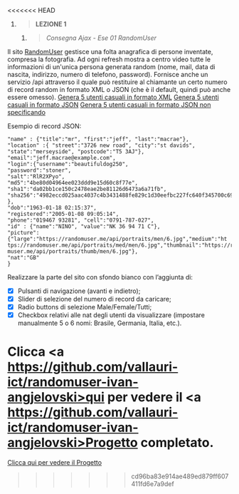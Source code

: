 <<<<<<< HEAD
1. > **LEZIONE 1**
     1. > *Consegna Ajax - Ese 01 RandomUser*

Il sito <a href="https://randomuser.me">RandomUser</a> gestisce una folta anagrafica di persone inventate, compresa la
fotografia. Ad ogni refresh mostra a centro video tutte le informazioni di un'unica persona generata
random (nome, mail, data di nascita, indirizzo, numero di telefono, password).
Fornisce anche un servizio /api attraverso il quale può restituire al chiamante un certo numero di
record random in formato XML o JSON (che è il default, quindi può anche essere omesso).
<a href="https://randomuser.me/api/?format=xml&results=5">Genera 5 utenti casuali in formato XML</a> 
<a href="https://randomuser.me/api/?format=json&results=5">Genera 5 utenti casuali in formato JSON</a> 
<a href="https://randomuser.me/api/?results=5&gender=male">Genera 5 utenti casuali in formato JSON non specificando</a> 

Esempio di record JSON:
```{"gender":"male",
"name" : {"title":"mr", "first":"jeff", "last":"macrae"},
"location" :{ "street":"3726 new road", "city":"st davids",
"state":"merseyside", "postcode":"T5 3AJ"},
"email":"jeff.macrae@example.com",
"login":{"username":"beautifuldog250",
"password":"stoner",
"salt":"RlR2XPyo",
"md5":"4be80d04964ee023ddd9e15d60c8f77e",
"sha1":"da02bb1ce150c2478eae2be81126d6473a6a71fb",
"sha256":"4982eccd025aac4037c4b3431488fe829c1d30eefbc227fc640f345700c69273"
},
"dob":"1963-01-18 02:15:37",
"registered":"2005-01-08 09:05:14",
"phone":"019467 93281", "cell":"0791-787-027",
"id" : {"name":"NINO", "value":"NK 36 94 71 C"},
"picture":{"large":"https://randomuser.me/api/portraits/men/6.jpg","medium":"ht
tps://randomuser.me/api/portraits/med/men/6.jpg","thumbnail":"https://rando
muser.me/api/portraits/thumb/men/6.jpg"},
"nat":"GB"
}
```

Realizzare la parte del sito con sfondo bianco con l’aggiunta di:
- [x] Pulsanti di navigazione (avanti e indietro);
- [x] Slider di selezione del numero di record da caricare;
- [x] Radio buttons di selezione Male/Female/Tutti;
- [x] Checkbox relativi alle nat degli utenti da visualizzare (impostare manualmente 5 o 6 nomi: Brasile, Germania, Italia, etc.).

Clicca <a https://github.com/vallauri-ict/randomuser-ivan-angjelovski>qui</a> per vedere il <a https://github.com/vallauri-ict/randomuser-ivan-angjelovski>Progetto</a> completato.
=======
<a href="https://github.com/vallauri-ict/randomuser-ivan-angjelovski"> Clicca qui per vedere il Progetto </a>
>>>>>>> cd96ba83e914ae489ed879ff607411fd6e7a9def
